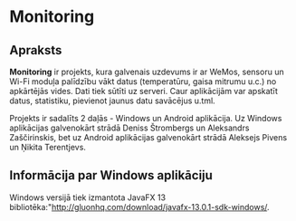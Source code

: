 # Monitoring
## Apraksts
**Monitoring** ir projekts, kura galvenais uzdevums ir ar WeMos, sensoru un Wi-Fi moduļa palīdzību vākt datus (temperatūru, gaisa mitrumu u.c.) no apkārtējās vides. Dati tiek sūtīti uz serveri. Caur aplikācijām var apskatīt datus, statistiku, pievienot jaunus datu savācējus u.tml.

Projekts ir sadalīts 2 daļās - Windows un Android aplikācija. Uz Windows aplikācijas galvenokārt strādā Deniss Štrombergs un Aleksandrs Zaščirinskis, bet uz Android aplikācijas galvenokārt strādā Aleksejs Pivens un Ņikita Terentjevs.

## Informācija par Windows aplikāciju
Windows versijā tiek izmantota JavaFX 13 bibliotēka:"http://gluonhq.com/download/javafx-13.0.1-sdk-windows/.
